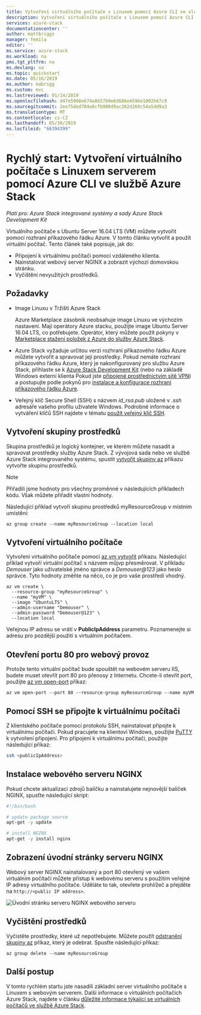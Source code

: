 ```yaml
---
title: Vytvoření virtuálního počítače s Linuxem pomocí Azure CLI ve službě Azure Stack | Dokumentace Microsoftu
description: Vytvoření virtuálního počítače s Linuxem pomocí Azure CLI ve službě Azure Stack.
services: azure-stack
documentationcenter: ''
author: mattbriggs
manager: femila
editor: ''
ms.service: azure-stack
ms.workload: na
pms.tgt_pltfrm: na
ms.devlang: na
ms.topic: quickstart
ms.date: 05/16/2019
ms.author: mabrigg
ms.custom: mvc
ms.lastreviewed: 01/14/2019
ms.openlocfilehash: d47e5908e674a8b57b9e6d686e4596e1002b67c9
ms.sourcegitcommit: 2ee75ded704e8cfb900d9ac302d269c54a5dd9a3
ms.translationtype: MT
ms.contentlocale: cs-CZ
ms.lasthandoff: 05/30/2019
ms.locfileid: "66394399"
---
```

# <a name="quickstart-create-a-linux-server-vm-by-using-the-azure-cli-in-azure-stack"></a>Rychlý start: Vytvoření virtuálního počítače s Linuxem serverem pomocí Azure CLI ve službě Azure Stack

*Platí pro: Azure Stack integrované systémy a sady Azure Stack Development Kit*

Virtuálního počítače s Ubuntu Server 16.04 LTS (VM) můžete vytvořit pomocí rozhraní příkazového řádku Azure. V tomto článku vytvořit a použít virtuální počítač. Tento článek také popisuje, jak do:

* Připojení k virtuálnímu počítači pomocí vzdáleného klienta.
* Nainstalovat webový server NGINX a zobrazit výchozí domovskou stránku.
* Vyčištění nevyužitých prostředků.

## <a name="prerequisites"></a>Požadavky

* Image Linuxu v Tržišti Azure Stack

   Azure Marketplace zásobník neobsahuje image Linuxu ve výchozím nastavení. Mají operátory Azure stacku, použijte image Ubuntu Server 16.04 LTS, co potřebujete. Operátor, který můžete použít pokyny v [Marketplace stažení položek z Azure do služby Azure Stack](../operator/azure-stack-download-azure-marketplace-item.md).

* Azure Stack vyžaduje určitou verzi rozhraní příkazového řádku Azure můžete vytvořit a spravovat její prostředky. Pokud nemáte rozhraní příkazového řádku Azure, který je nakonfigurovaný pro službu Azure Stack, přihlaste se k [Azure Stack Development Kit](../asdk/asdk-connect.md#connect-to-azure-stack-using-rdp) (nebo na základě Windows externí klienta Pokud jste [připojené prostřednictvím sítě VPN](../asdk/asdk-connect.md#connect-to-azure-stack-using-vpn)) a postupujte podle pokynů pro [instalace a konfigurace rozhraní příkazového řádku Azure](azure-stack-version-profiles-azurecli2.md).

* Veřejný klíč Secure Shell (SSH) s názvem *id_rsa.pub* uložené v *.ssh* adresáře vašeho profilu uživatele Windows. Podrobné informace o vytváření klíčů SSH najdete v tématu [použít veřejný klíč SSH](azure-stack-dev-start-howto-ssh-public-key.md).

## <a name="create-a-resource-group"></a>Vytvoření skupiny prostředků

Skupina prostředků je logický kontejner, ve kterém můžete nasadit a spravovat prostředky služby Azure Stack. Z vývojová sada nebo ve službě Azure Stack integrovaného systému, spustit [vytvořit skupiny az](/cli/azure/group#az-group-create) příkazu vytvořte skupinu prostředků.

> [!NOTE]
> Přiřadili jsme hodnoty pro všechny proměnné v následujících příkladech kódu. Však můžete přiřadit vlastní hodnoty.

Následující příklad vytvoří skupinu prostředků myResourceGroup v místním umístění: 

```cli
az group create --name myResourceGroup --location local
```

## <a name="create-a-virtual-machine"></a>Vytvoření virtuálního počítače

Vytvoření virtuálního počítače pomocí [az vm vytvořit](/cli/azure/vm#az-vm-create) příkazu. Následující příklad vytvoří virtuální počítač s názvem můjvp přesměrovat. V příkladu *Demouser* jako uživatelské jméno správce a *Demouser@123* jako heslo správce. Tyto hodnoty změňte na něco, co je pro vaše prostředí vhodný.

```cli
az vm create \
  --resource-group "myResourceGroup" \
  --name "myVM" \
  --image "UbuntuLTS" \
  --admin-username "Demouser" \
  --admin-password "Demouser@123" \
  --location local
```

Veřejnou IP adresu se vrátí v **PublicIpAddress** parametru. Poznamenejte si adresu pro pozdější použití s virtuálním počítačem.

## <a name="open-port-80-for-web-traffic"></a>Otevření portu 80 pro webový provoz

Protože tento virtuální počítač bude spouštět na webovém serveru IIS, budete muset otevřít port 80 pro přenosy z Internetu. Chcete-li otevřít port, použijte [az vm open-port](/cli/azure/vm) příkaz: 

```cli
az vm open-port --port 80 --resource-group myResourceGroup --name myVM
```

## <a name="use-ssh-to-connect-to-the-virtual-machine"></a>Pomocí SSH se připojte k virtuálnímu počítači

Z klientského počítače pomocí protokolu SSH, nainstalovat připojte k virtuálnímu počítači. Pokud pracujete na klientovi Windows, použijte [PuTTY](https://www.putty.org/) k vytvoření připojení. Pro připojení k virtuálnímu počítači, použijte následující příkaz:

```bash
ssh <publicIpAddress>
```

## <a name="install-the-nginx-web-server"></a>Instalace webového serveru NGINX

Pokud chcete aktualizaci zdrojů balíčku a nainstalujete nejnovější balíček NGINX, spusťte následující skript:

```bash
#!/bin/bash

# update package source
apt-get -y update

# install NGINX
apt-get -y install nginx
```

## <a name="view-the-nginx-welcome-page"></a>Zobrazení úvodní stránky serveru NGINX

Webový server NGINX nainstalovaný a port 80 otevřený ve vašem virtuálním počítači můžete přístup k webovému serveru s použitím veřejné IP adresy virtuálního počítače. Uděláte to tak, otevřete prohlížeč a přejděte na ```http://<public IP address>```.

![Úvodní stránku serveru NGINX webového serveru](./media/azure-stack-quick-create-vm-linux-cli/nginx.png)

## <a name="clean-up-resources"></a>Vyčištění prostředků

Vyčistěte prostředky, které už nepotřebujete. Můžete použít [odstranění skupiny az](/cli/azure/group#az-group-delete) příkaz, který je odebrat. Spusťte následující příkaz:

```cli
az group delete --name myResourceGroup
```

## <a name="next-steps"></a>Další postup

V tomto rychlém startu jste nasadili základní server virtuálního počítače s Linuxem s webovým serverem. Další informace o virtuálních počítačích Azure Stack, najdete v článku [důležité informace týkající se virtuálních počítačů ve službě Azure Stack](azure-stack-vm-considerations.md).
